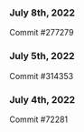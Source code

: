 ### July 8th, 2022

Commit #277279

### July 5th, 2022

Commit #314353


### July 4th, 2022

Commit #72281
